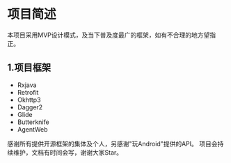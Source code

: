 # 项目简述
本项目采用MVP设计模式，及当下普及度最广的框架，如有不合理的地方望指正。
## 1.项目框架
* Rxjava
* Retrofit
* Okhttp3
* Dagger2
* Glide
* Butterknife
* AgentWeb


感谢所有提供开源框架的集体及个人，另感谢"玩Android"提供的API。
项目会持续维护，文档有时间会写，谢谢大家Star。

